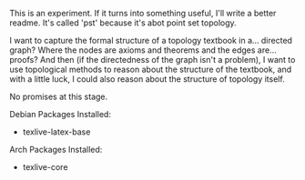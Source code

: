 This is an experiment.  If it turns into something useful, I'll write a better readme.  It's called 'pst' because it's abot point set topology.

I want to capture the formal structure of a topology textbook in a... directed graph?  Where the nodes are axioms and theorems and the edges are... proofs?  And then (if the directedness of the graph isn't a problem), I want to use topological methods to reason about the structure of the textbook, and with a little luck, I could also reason about the structure of topology itself.

No promises at this stage.

Debian Packages Installed:
 - texlive-latex-base

Arch Packages Installed:
 - texlive-core
